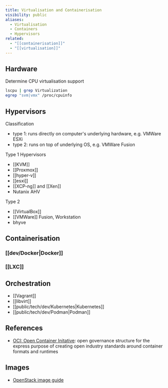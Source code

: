 ```yaml
---
title: Virtualisation and Containerisation
visibility: public
aliases:
  - Virtualisation
  - Containers
  - Hypervisors
related:
  - "[[containerisation]]"
  - "[[virtualisation]]"
---
```

## Hardware

Determine CPU virtualisation support

```bash
lscpu | grep Virtualization
egrep "svm|vmx" /proc/cpuinfo
```

## Hypervisors

Classification

- type 1: runs directly on computer's underlying hardware, e.g. VMWare ESXi
- type 2: runs on top of underlying OS, e.g. VMWare Fusion

Type 1 Hypervisors

- [[KVM]]
- [[Proxmox]]
- [[hyper-v]]
- [[esxi]]
- [[XCP-ng]] and [[Xen]]
- Nutanix AHV

Type 2

- [[VirtualBox]]
- [[VMWare]] Fusion, Workstation
- bhyve


## Containerisation

### [[dev/Docker|Docker]]

### [[LXC]]


## Orchestration

- [[Vagrant]]
- [[libvirt]]
- [[public/tech/dev/Kubernetes|Kubernetes]]
- [[public/tech/dev/Podman|Podman]]


## References

- [OCI: Open Container Initative](https://opencontainers.org/): open governance structure for the express purpose of creating open industry standards around container formats and runtimes


## Images

- [OpenStack image guide](https://docs.openstack.org/image-guide/obtain-images.html)
